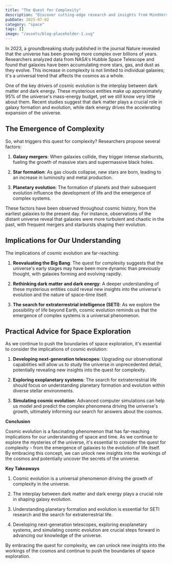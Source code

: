 ```yaml
---
title: "The Quest for Complexity"
description: "Discover cutting-edge research and insights from MindVerse Daily in the space category"
pubDate: 2025-07-02
category: "space"
tags: []
image: "/assets/blog-placeholder-1.svg"
---
```


In 2023, a groundbreaking study published in the journal Nature revealed that the universe has been growing more complex over billions of years. Researchers analyzed data from NASA's Hubble Space Telescope and found that galaxies have been accumulating more stars, gas, and dust as they evolve. This increase in complexity is not limited to individual galaxies; it's a universal trend that affects the cosmos as a whole.

One of the key drivers of cosmic evolution is the interplay between dark matter and dark energy. These mysterious entities make up approximately 95% of the universe's mass-energy budget, yet we still know very little about them. Recent studies suggest that dark matter plays a crucial role in galaxy formation and evolution, while dark energy drives the accelerating expansion of the universe.

## The Emergence of Complexity

So, what triggers this quest for complexity? Researchers propose several factors:

1. **Galaxy mergers**: When galaxies collide, they trigger intense starbursts, fueling the growth of massive stars and supermassive black holes.

2. **Star formation**: As gas clouds collapse, new stars are born, leading to an increase in luminosity and metal production.

3. **Planetary evolution**: The formation of planets and their subsequent evolution influence the development of life and the emergence of complex systems.

These factors have been observed throughout cosmic history, from the earliest galaxies to the present day. For instance, observations of the distant universe reveal that galaxies were more turbulent and chaotic in the past, with frequent mergers and starbursts shaping their evolution.

## Implications for Our Understanding

The implications of cosmic evolution are far-reaching:

1. **Reevaluating the Big Bang**: The quest for complexity suggests that the universe's early stages may have been more dynamic than previously thought, with galaxies forming and evolving rapidly.

2. **Rethinking dark matter and dark energy**: A deeper understanding of these mysterious entities could reveal new insights into the universe's evolution and the nature of space-time itself.

3. **The search for extraterrestrial intelligence (SETI)**: As we explore the possibility of life beyond Earth, cosmic evolution reminds us that the emergence of complex systems is a universal phenomenon.

## Practical Advice for Space Exploration

As we continue to push the boundaries of space exploration, it's essential to consider the implications of cosmic evolution:

1. **Developing next-generation telescopes**: Upgrading our observational capabilities will allow us to study the universe in unprecedented detail, potentially revealing new insights into the quest for complexity.

2. **Exploring exoplanetary systems**: The search for extraterrestrial life should focus on understanding planetary formation and evolution within diverse stellar environments.

3. **Simulating cosmic evolution**: Advanced computer simulations can help us model and predict the complex phenomena driving the universe's growth, ultimately informing our search for answers about the cosmos.

**Conclusion**

Cosmic evolution is a fascinating phenomenon that has far-reaching implications for our understanding of space and time. As we continue to explore the mysteries of the universe, it's essential to consider the quest for complexity – from the emergence of galaxies to the evolution of life itself. By embracing this concept, we can unlock new insights into the workings of the cosmos and potentially uncover the secrets of the universe.

**Key Takeaways**

1. Cosmic evolution is a universal phenomenon driving the growth of complexity in the universe.

2. The interplay between dark matter and dark energy plays a crucial role in shaping galaxy evolution.

3. Understanding planetary formation and evolution is essential for SETI research and the search for extraterrestrial life.

4. Developing next-generation telescopes, exploring exoplanetary systems, and simulating cosmic evolution are crucial steps forward in advancing our knowledge of the universe.

By embracing the quest for complexity, we can unlock new insights into the workings of the cosmos and continue to push the boundaries of space exploration.